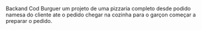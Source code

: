 Backand Cod Burguer um projeto de uma pizzaria completo desde podido namesa do cliente ate o pedido chegar na cozinha para o garçon começar a preparar o pedido.




